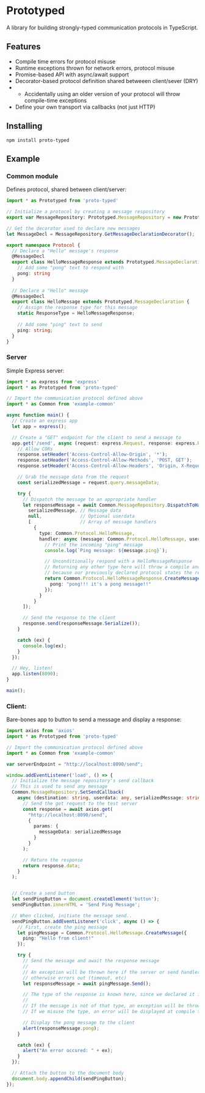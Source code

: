 # Prototyped

A library for building strongly-typed communication protocols in TypeScript.

## Features

- Compile time errors for protocol misuse
- Runtime exceptions thrown for network errors, protocol misuse
- Promise-based API with async/await support
- Decorator-based protocol definition shared betweeen client/sever (DRY)
- - Accidentally using an older version of your protocol will throw compile-time exceptions
- Define your own transport via callbacks (not just HTTP)

## Installing

```npm install proto-typed```

## Example

### Common module
Defines protocol, shared between client/server:

```typescript
import * as Prototyped from 'proto-typed'

// Initialize a protocol by creating a message respository
export var MessageRepository: Prototyped.MessageRepository = new Prototyped.MessageRepository();

// Get the decorator used to declare new messages
let MessageDecl = MessageRepository.GetMessageDeclarationDecorator();

export namespace Protocol {
  // Declare a "Hello" message's response
  @MessageDecl
  export class HelloMessageResponse extends Prototyped.MessageDeclaration {
    // Add some "pong" text to respond with
    pong: string
  }
  
  // Declare a "Hello" message
  @MessageDecl
  export class HelloMessage extends Prototyped.MessageDeclaration {
    // Assign the response type for this message
    static ResponseType = HelloMessageResponse;
  
    // Add some "ping" text to send
    ping: string;
  }
}
```

### Server
Simple Express server:

```typescript
import * as express from 'express'
import * as Prototyped from 'proto-typed'

// Import the communication protocol defined above
import * as Common from 'example-common'

async function main() {
  // Create an express app
  let app = express();

  // Create a "GET" endpoint for the client to send a message to
  app.get('/send', async (request: express.Request, response: express.Response) => {
    // Allow CORs
    response.setHeader('Access-Control-Allow-Origin', '*');
    response.setHeader('Access-Control-Allow-Methods', 'POST, GET');
    response.setHeader('Access-Control-Allow-Headers', 'Origin, X-Requested-With, Content-Type, Accept');

    // Grab the message data from the request
    const serializedMessage = request.query.messageData;

    try {
      // Dispatch the message to an appropriate handler
      let responseMessage = await Common.MessageRepository.DispatchToHandler(
        serializedMessage, // Message data
        null,              // Optional userdata
        [                  // Array of message handlers
          {
            type: Common.Protocol.HelloMessage,
            handler: async (message: Common.Protocol.HelloMessage, userdata: any) => {
              // Print the incoming "ping" message
              console.log(`Ping message: ${message.ping}`);

              // Unconditionally respond with a HelloMessageResponse
              // Returning any other type here will throw a compile and runtime error
              // because our previously declared protocol states the response type.
              return Common.Protocol.HelloMessageResponse.CreateMessage({
                pong: "pong!!! it's a pong message!!"
              });
            }
          }
      ]);

      // Send the response to the client
      response.send(responseMessage.Serialize());
    }

    catch (ex) {
      console.log(ex);
    }
  });

  // Hey, listen!
  app.listen(8090);
}

main();
```

### Client:
Bare-bones app to button to send a message and display a response:

```typescript
import axios from 'axios'
import * as Prototyped from 'proto-typed'

// Import the communication protocol defined above
import * as Common from 'example-common'

var serverEndpoint = "http://localhost:8090/send";

window.addEventListener('load', () => {
  // Initialize the message repository's send callback
  // This is used to send any message
  Common.MessageRepository.SetSendCallback(
    async (destination: string, userdata: any, serializedMessage: string) => {
      // Send the get request to the test server
      const response = await axios.get(
        "http://localhost:8090/send",
        {
          params: {
            messageData: serializedMessage
          }
        }
      );

      // Return the response
      return response.data;
    }
  );


  // Create a send button
  let sendPingButton = document.createElement('button');
  sendPingButton.innerHTML = 'Send Ping Message';

  // When clicked, initiate the message send..
  sendPingButton.addEventListener('click', async () => {
    // First, create the ping message
    let pingMessage = Common.Protocol.HelloMessage.CreateMessage({
      ping: "Hello from client!"
    });

    try {
      // Send the message and await the response message
      //
      // An exception will be thrown here if the server or send handler throws an exception, or
      // otherwise errors out (timeout, etc)
      let responseMessage = await pingMessage.Send();

      // The type of the response is known here, since we declared it in the message repository declaration.
      //
      // If the message is not of that type, an exception will be thrown at runtime.
      // If we misuse the type, an error will be displayed at compile time.

      // Display the pong message to the client
      alert(responseMessage.pong);
    }

    catch (ex) {
      alert("An error occured: " + ex);
    }
  });

  // Attach the button to the document body
  document.body.appendChild(sendPingButton);
});
```
